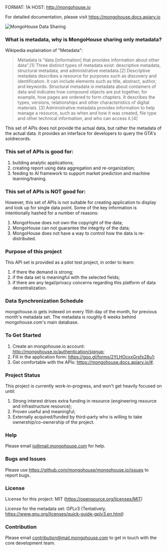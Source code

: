 FORMAT: 1A
HOST: http://mongohouse.io

For detailed documentation, please visit https://mongohouse.docs.apiary.io

![MongoHouse Data Sharing](https://lh5.googleusercontent.com/Z2QFljmH-2sDXimzL6v4n0qpPzuXbGgzPMs1aei54YGxbKSNJ1VazGTNDrZVE3Kx7giwXgUlHQ=w1910)



### What is metadata, why is MongoHouse sharing only metadata?

Wikipedia explaination of "Metadata":

> Metadata is "data [information] that provides information about other data".[1] Three distinct types of metadata exist: descriptive metadata, structural metadata, and administrative metadata.[2]
> Descriptive metadata describes a resource for purposes such as discovery and identification. It can include elements such as title, abstract, author, and keywords.
> Structural metadata is metadata about containers of data and indicates how compound objects are put together, for example, how pages are ordered to form chapters. It describes the types, versions, relationships and other characteristics of digital materials. [3]
> Administrative metadata provides information to help manage a resource, such as when and how it was created, file type and other technical information, and who can access it.[4]

This set of APIs does not provide the actual data, but rather the metadata of the actual data. It provides an interface for developers to query the GTA's soldrecords. 

### This set of APIs is good for:

1. building analytic applications;
2. creating report using data aggregation and re-organization;
3. feeding to AI framework to support market prediction and machine learning/traning.

### This set of APIs is NOT good for:

However, this set of APIs is not suitable for creating application to display and look up for single data point. Some of the key information is intentionally hashed for a number of reasons: 

1. MongoHouse does not own the copyright of the data;
2. MongoHouse can not guarantee the integrity of the data;
3. MongoHouse does not have a way to control how the data is re-distributed.

### Purpose of this project

This API set is provided as a pilot test project, in order to learn: 

1. if there the demand is strong;
2. if the data set is meaningful with the selected fields;
3. if there are any legal/privacy concerns regarding this platform of data decentralization.

### Data Synchronization Schedule

mongohouse.io gets indexed on every 15th day of the month, for previous month's metadata set. The metadata is roughly 6 weeks behind mongohouse.com's main database.

### To Get Started

1. Create an mongohouse.io account: http://mongohouse.io/authentication/signup;
2. Fill in the application form: https://goo.gl/forms/2YLHOcxxGrsfx28u1;
3. Get comfortable with the APIs: https://mongohouse.docs.apiary.io/#.

### Project Status

This project is currently work-in-progress, and won't get heavily focused on until: 

1. Strong interest drives extra funding in resource (engineering resource and infrastructure resource);
2. Proven useful and meaningful;
3. Externally acquired/funded by third-party who is willing to take ownership/co-ownership of the project.

### Help

Please email io@mail.mongohouse.com for help.

### Bugs and Issues

Please use https://github.com/mongohouse/mongohouse.io/issues to report bugs.

### License

License for this project: MIT (https://opensource.org/licenses/MIT)

License for the metadata set: GPLv3 (Tentatively, https://www.gnu.org/licenses/quick-guide-gplv3.en.html)

### Contribution

Please email contribution@mail.mongohouse.com to get in touch with the core development team.
